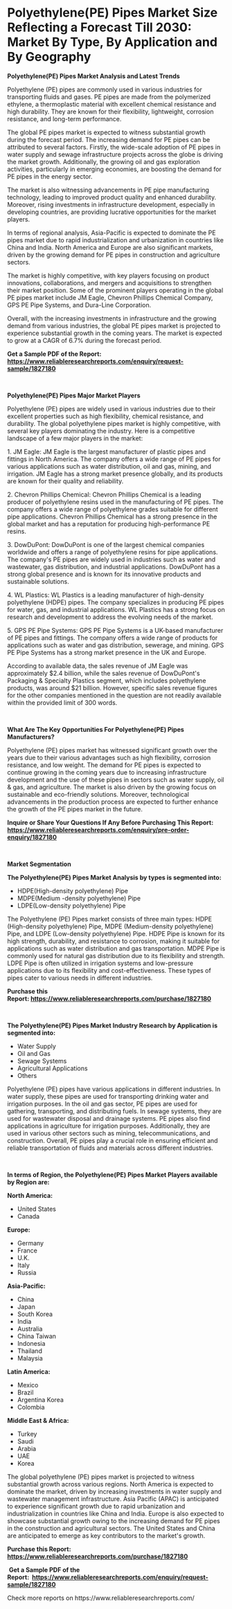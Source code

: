 <p><h1>Polyethylene(PE) Pipes Market Size Reflecting a Forecast Till 2030: Market By Type, By Application and By Geography</h1></p><p><strong>Polyethylene(PE) Pipes Market Analysis and Latest Trends</strong></p>
<p><p>Polyethylene (PE) pipes are commonly used in various industries for transporting fluids and gases. PE pipes are made from the polymerized ethylene, a thermoplastic material with excellent chemical resistance and high durability. They are known for their flexibility, lightweight, corrosion resistance, and long-term performance.</p><p>The global PE pipes market is expected to witness substantial growth during the forecast period. The increasing demand for PE pipes can be attributed to several factors. Firstly, the wide-scale adoption of PE pipes in water supply and sewage infrastructure projects across the globe is driving the market growth. Additionally, the growing oil and gas exploration activities, particularly in emerging economies, are boosting the demand for PE pipes in the energy sector.</p><p>The market is also witnessing advancements in PE pipe manufacturing technology, leading to improved product quality and enhanced durability. Moreover, rising investments in infrastructure development, especially in developing countries, are providing lucrative opportunities for the market players.</p><p>In terms of regional analysis, Asia-Pacific is expected to dominate the PE pipes market due to rapid industrialization and urbanization in countries like China and India. North America and Europe are also significant markets, driven by the growing demand for PE pipes in construction and agriculture sectors.</p><p>The market is highly competitive, with key players focusing on product innovations, collaborations, and mergers and acquisitions to strengthen their market position. Some of the prominent players operating in the global PE pipes market include JM Eagle, Chevron Phillips Chemical Company, GPS PE Pipe Systems, and Dura-Line Corporation.</p><p>Overall, with the increasing investments in infrastructure and the growing demand from various industries, the global PE pipes market is projected to experience substantial growth in the coming years. The market is expected to grow at a CAGR of 6.7% during the forecast period.</p></p>
<p><strong>Get a Sample PDF of the Report:&nbsp; <a href="https://www.reliableresearchreports.com/enquiry/request-sample/1827180">https://www.reliableresearchreports.com/enquiry/request-sample/1827180</a></strong></p>
<p>&nbsp;</p>
<p><strong>Polyethylene(PE) Pipes Major Market Players</strong></p>
<p><p>Polyethylene (PE) pipes are widely used in various industries due to their excellent properties such as high flexibility, chemical resistance, and durability. The global polyethylene pipes market is highly competitive, with several key players dominating the industry. Here is a competitive landscape of a few major players in the market:</p><p>1. JM Eagle: JM Eagle is the largest manufacturer of plastic pipes and fittings in North America. The company offers a wide range of PE pipes for various applications such as water distribution, oil and gas, mining, and irrigation. JM Eagle has a strong market presence globally, and its products are known for their quality and reliability.</p><p>2. Chevron Phillips Chemical: Chevron Phillips Chemical is a leading producer of polyethylene resins used in the manufacturing of PE pipes. The company offers a wide range of polyethylene grades suitable for different pipe applications. Chevron Phillips Chemical has a strong presence in the global market and has a reputation for producing high-performance PE resins.</p><p>3. DowDuPont: DowDuPont is one of the largest chemical companies worldwide and offers a range of polyethylene resins for pipe applications. The company's PE pipes are widely used in industries such as water and wastewater, gas distribution, and industrial applications. DowDuPont has a strong global presence and is known for its innovative products and sustainable solutions.</p><p>4. WL Plastics: WL Plastics is a leading manufacturer of high-density polyethylene (HDPE) pipes. The company specializes in producing PE pipes for water, gas, and industrial applications. WL Plastics has a strong focus on research and development to address the evolving needs of the market.</p><p>5. GPS PE Pipe Systems: GPS PE Pipe Systems is a UK-based manufacturer of PE pipes and fittings. The company offers a wide range of products for applications such as water and gas distribution, sewerage, and mining. GPS PE Pipe Systems has a strong market presence in the UK and Europe.</p><p>According to available data, the sales revenue of JM Eagle was approximately $2.4 billion, while the sales revenue of DowDuPont's Packaging & Specialty Plastics segment, which includes polyethylene products, was around $21 billion. However, specific sales revenue figures for the other companies mentioned in the question are not readily available within the provided limit of 300 words.</p></p>
<p>&nbsp;</p>
<p><strong>What Are The Key Opportunities For Polyethylene(PE) Pipes Manufacturers?</strong></p>
<p><p>Polyethylene (PE) pipes market has witnessed significant growth over the years due to their various advantages such as high flexibility, corrosion resistance, and low weight. The demand for PE pipes is expected to continue growing in the coming years due to increasing infrastructure development and the use of these pipes in sectors such as water supply, oil & gas, and agriculture. The market is also driven by the growing focus on sustainable and eco-friendly solutions. Moreover, technological advancements in the production process are expected to further enhance the growth of the PE pipes market in the future.</p></p>
<p><strong>Inquire or Share Your Questions If Any Before Purchasing This Report: <a href="https://www.reliableresearchreports.com/enquiry/pre-order-enquiry/1827180">https://www.reliableresearchreports.com/enquiry/pre-order-enquiry/1827180</a></strong></p>
<p>&nbsp;</p>
<p><strong>Market Segmentation</strong></p>
<p><strong>The Polyethylene(PE) Pipes Market Analysis by types is segmented into:</strong></p>
<p><ul><li>HDPE(High-density polyethylene) Pipe</li><li>MDPE(Medium -density polyethylene) Pipe</li><li>LDPE(Low-density polyethylene) Pipe</li></ul></p>
<p><p>The Polyethylene (PE) Pipes market consists of three main types: HDPE (High-density polyethylene) Pipe, MDPE (Medium-density polyethylene) Pipe, and LDPE (Low-density polyethylene) Pipe. HDPE Pipe is known for its high strength, durability, and resistance to corrosion, making it suitable for applications such as water distribution and gas transportation. MDPE Pipe is commonly used for natural gas distribution due to its flexibility and strength. LDPE Pipe is often utilized in irrigation systems and low-pressure applications due to its flexibility and cost-effectiveness. These types of pipes cater to various needs in different industries.</p></p>
<p><strong>Purchase this Report:&nbsp;<a href="https://www.reliableresearchreports.com/purchase/1827180">https://www.reliableresearchreports.com/purchase/1827180</a></strong></p>
<p>&nbsp;</p>
<p><strong>The Polyethylene(PE) Pipes Market Industry Research by Application is segmented into:</strong></p>
<p><ul><li>Water Supply</li><li>Oil and Gas</li><li>Sewage Systems</li><li>Agricultural Applications</li><li>Others</li></ul></p>
<p><p>Polyethylene (PE) pipes have various applications in different industries. In water supply, these pipes are used for transporting drinking water and irrigation purposes. In the oil and gas sector, PE pipes are used for gathering, transporting, and distributing fuels. In sewage systems, they are used for wastewater disposal and drainage systems. PE pipes also find applications in agriculture for irrigation purposes. Additionally, they are used in various other sectors such as mining, telecommunications, and construction. Overall, PE pipes play a crucial role in ensuring efficient and reliable transportation of fluids and materials across different industries.</p></p>
<p>&nbsp;</p>
<p><strong>In terms of Region, the Polyethylene(PE) Pipes Market Players available by Region are:</strong></p>
<p>
    <p> <strong> North America: </strong>
        <ul>
            <li>United States</li>
            <li>Canada</li>
        </ul>
        </p> 
    <p> <strong> Europe: </strong>
        <ul>
            <li>Germany</li>
            <li>France</li>
            <li>U.K.</li>
            <li>Italy</li>
            <li>Russia</li>
        </ul>
        </p> 
    <p> <strong> Asia-Pacific: </strong>
        <ul>
            <li>China</li>
            <li>Japan</li>
            <li>South Korea</li>
            <li>India</li>
            <li>Australia</li>
            <li>China Taiwan</li>
            <li>Indonesia</li>
            <li>Thailand</li>
            <li>Malaysia</li>
        </ul>
        </p> 
    <p> <strong> Latin America: </strong>
        <ul>
            <li>Mexico</li>
            <li>Brazil</li>
            <li>Argentina Korea</li>
            <li>Colombia</li>
        </ul>
        </p> 
    <p> <strong> Middle East & Africa: </strong>
        <ul>
            <li>Turkey</li>
            <li>Saudi</li>
            <li>Arabia</li>
            <li>UAE</li>
            <li>Korea</li>
        </ul>
    </p>
    </p>
<p><p>The global polyethylene (PE) pipes market is projected to witness substantial growth across various regions. North America is expected to dominate the market, driven by increasing investments in water supply and wastewater management infrastructure. Asia Pacific (APAC) is anticipated to experience significant growth due to rapid urbanization and industrialization in countries like China and India. Europe is also expected to showcase substantial growth owing to the increasing demand for PE pipes in the construction and agricultural sectors. The United States and China are anticipated to emerge as key contributors to the market's growth.</p></p>
<p><strong>Purchase this Report: <a href="https://www.reliableresearchreports.com/purchase/1827180">https://www.reliableresearchreports.com/purchase/1827180</a></strong></p>
<p>&nbsp;<strong>Get a Sample PDF of the Report:&nbsp;&nbsp;<a href="https://www.reliableresearchreports.com/enquiry/request-sample/1827180">https://www.reliableresearchreports.com/enquiry/request-sample/1827180</a></strong></p>
<p><strong></strong></p>
<p>Check more reports on https://www.reliableresearchreports.com/</p>